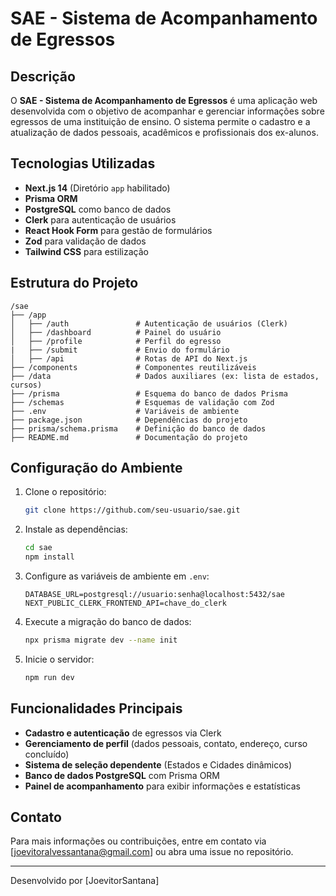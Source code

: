 # SAE - Sistema de Acompanhamento de Egressos

## Descrição
O **SAE - Sistema de Acompanhamento de Egressos** é uma aplicação web desenvolvida com o objetivo de acompanhar e gerenciar informações sobre egressos de uma instituição de ensino. O sistema permite o cadastro e a atualização de dados pessoais, acadêmicos e profissionais dos ex-alunos.

## Tecnologias Utilizadas
- **Next.js 14** (Diretório `app` habilitado)
- **Prisma ORM**
- **PostgreSQL** como banco de dados
- **Clerk** para autenticação de usuários
- **React Hook Form** para gestão de formulários
- **Zod** para validação de dados
- **Tailwind CSS** para estilização

## Estrutura do Projeto
```
/sae
├── /app
│   ├── /auth               # Autenticação de usuários (Clerk)
│   ├── /dashboard          # Painel do usuário
│   ├── /profile            # Perfil do egresso
|   ├── /submit             # Envio do formulário
│   ├── /api                # Rotas de API do Next.js
├── /components             # Componentes reutilizáveis
├── /data                   # Dados auxiliares (ex: lista de estados, cursos)
├── /prisma                 # Esquema do banco de dados Prisma
├── /schemas                # Esquemas de validação com Zod
├── .env                    # Variáveis de ambiente
├── package.json            # Dependências do projeto
├── prisma/schema.prisma    # Definição do banco de dados
├── README.md               # Documentação do projeto
```

## Configuração do Ambiente
1. Clone o repositório:
   ```sh
   git clone https://github.com/seu-usuario/sae.git
   ```
2. Instale as dependências:
   ```sh
   cd sae
   npm install
   ```
3. Configure as variáveis de ambiente em `.env`:
   ```env
   DATABASE_URL=postgresql://usuario:senha@localhost:5432/sae
   NEXT_PUBLIC_CLERK_FRONTEND_API=chave_do_clerk
   ```
4. Execute a migração do banco de dados:
   ```sh
   npx prisma migrate dev --name init
   ```
5. Inicie o servidor:
   ```sh
   npm run dev
   ```

## Funcionalidades Principais
- **Cadastro e autenticação** de egressos via Clerk
- **Gerenciamento de perfil** (dados pessoais, contato, endereço, curso concluído)
- **Sistema de seleção dependente** (Estados e Cidades dinâmicos)
- **Banco de dados PostgreSQL** com Prisma ORM
- **Painel de acompanhamento** para exibir informações e estatísticas

## Contato
Para mais informações ou contribuições, entre em contato via [joevitoralvessantana@gmail.com] ou abra uma issue no repositório.

---
Desenvolvido por [JoevitorSantana]